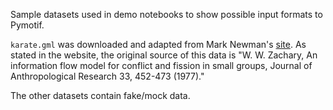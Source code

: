 Sample datasets used in demo notebooks to show possible input formats to Pymotif.

`karate.gml` was downloaded and adapted from Mark Newman's [site](http://www-personal.umich.edu/~mejn/netdata/). As stated in the website, the original source of this data is "W. W. Zachary, An information flow model for conflict and fission in small groups, Journal of Anthropological Research 33, 452-473 (1977)."

The other datasets contain fake/mock data.
